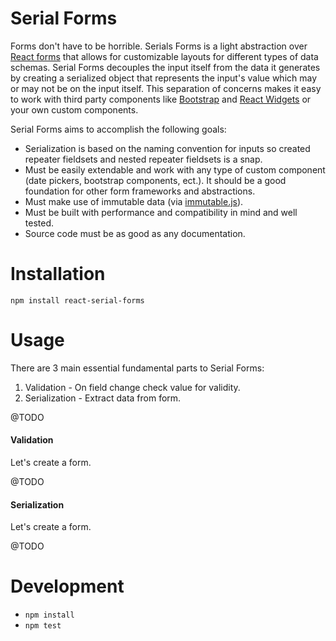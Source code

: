 # Serial Forms

Forms don't have to be horrible. Serials Forms is a light abstraction over
[React forms](https://facebook.github.io/react/docs/forms.html) that allows for
customizable layouts for different types of data schemas. Serial Forms decouples
the input itself from the data it generates by creating a serialized object
that represents the input's value which may or may not be on the input itself.
This separation of concerns makes it easy to work with third party components
like [Bootstrap](http://react-bootstrap.github.io/) and [React
Widgets](http://jquense.github.io/react-widgets/docs/#/) or your own custom
components.

Serial Forms aims to accomplish the following goals:

* Serialization is based on the naming convention for inputs so created repeater
    fieldsets and nested repeater fieldsets is a snap.
* Must be easily extendable and work with any type of custom component (date
    pickers, bootstrap components, ect.). It should be a good foundation for
    other form frameworks and abstractions.
* Must make use of immutable data (via
    [immutable.js](http://facebook.github.io/immutable-js/)).
* Must be built with performance and compatibility in mind and well tested.
* Source code must be as good as any documentation.

# Installation

`npm install react-serial-forms`

# Usage

There are 3 main essential fundamental parts to Serial Forms:

1. Validation - On field change check value for validity.
2. Serialization - Extract data from form.

@TODO

#### Validation

Let's create a form.

@TODO

#### Serialization

Let's create a form.

@TODO

# Development

* `npm install`
* `npm test`
